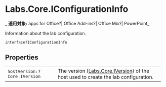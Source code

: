 
# Labs.Core.IConfigurationInfo

 _ **適用対象:** apps for Office?| Office Add-ins?| Office Mix?| PowerPoint_

Information about the lab configuration.

```
interface?IConfigurationInfo
```


## Properties


|||
|:-----|:-----|
| `hostVersion:?Core.IVersion`|The version ([Labs.Core.IVersion](../../reference/office-mix/labs.core.iversion.md)) of the host used to create the lab configuration.|
